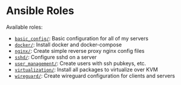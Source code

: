# Ansible Roles

Available roles:

- [`basic_config/`](roles/basic_config/README.md): Basic configuration for all of my servers
- [`docker/`](roles/basic_config/README.md): Install docker and docker-compose
- [`nginx/`](roles/basic_config/README.md): Create simple reverse proxy nginx config files
- [`sshd/`](roles/basic_config/README.md): Configure sshd on a server
- [`user_management/`](roles/basic_config/README.md): Create users with ssh pubkeys, etc.
- [`virtualization/`](roles/basic_config/README.md): Install all packages to virtualize over KVM
- [`wireguard/`](roles/basic_config/README.md): Create wireguard configuration for clients and servers
